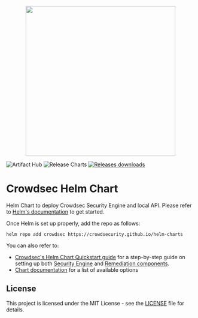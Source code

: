 <!-- Crowdsec logo -->


<!-- what "badges" do we want ? CI/CD ? Artifact hub ? Downloads ? Licence ? Link to readme -->


<p align="center">
    <img width="400px" height=auto src="https://doc.crowdsec.net/img/crowdsec_logo.png" />
</p>

![Artifact Hub](https://img.shields.io/endpoint?url=https://artifacthub.io/badge/repository/crowdsec) ![Release Charts](https://github.com/crowdsecurity/helm-charts/workflows/Release%20Charts/badge.svg?branch=main) [![Releases downloads](https://img.shields.io/github/downloads/crowdsecurity/helm-charts/total.svg)](https://github.com/crowdsecurity/helm-charts/releases)


# Crowdsec Helm Chart

Helm Chart to deploy Crowdsec Security Engine and local API. Please refer to [Helm's documentation](https://helm.sh/docs/) to get started.

Once Helm is set up properly, add the repo as follows: 

```console
helm repo add crowdsec https://crowdsecurity.github.io/helm-charts
```

You can also refer to:

 - [Crowdsec's Helm Chart Quickstart guide](https://doc.crowdsec.net/....) for a step-by-step guide on setting up both [Security Engine](https://doc.crowdsec.net/docs/next/intro) and [Remediation components](https://doc.crowdsec.net/u/bouncers/intro).
 - [Chart documentation](https://github.com/crowdsecurity/helm-charts/blob/main/charts/crowdsec/README.md) for a list of available options

## License

This project is licensed under the MIT License - see the [LICENSE](https://github.com/crowdsecurity/helm-charts/blob/main/LICENSE) file for details.
